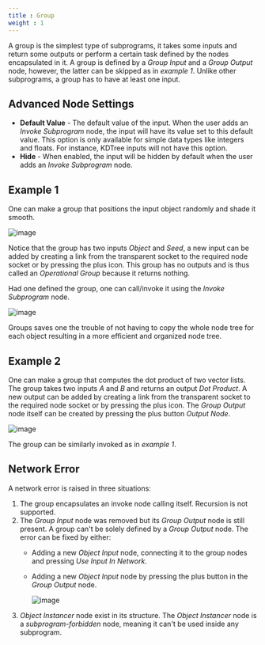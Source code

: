 ```yaml
---
title : Group
weight : 1
---
```


A group is the simplest type of subprograms, it takes some inputs and
return some outputs or perform a certain task defined by the nodes
encapsulated in it. A group is defined by a *Group Input* and a *Group
Output* node, however, the latter can be skipped as in *example 1*.
Unlike other subprograms, a group has to have at least one input.

## Advanced Node Settings

- **Default Value** - The default value of the input. When the user adds an
  *Invoke Subprogram* node, the input will have its value set to this default
  value. This option is only available for simple data types like integers and
  floats. For instance, KDTree inputs will not have this option.
- **Hide** - When enabled, the input will be hidden by default when
    the user adds an *Invoke Subprogram* node.

## Example 1

One can make a group that positions the input object randomly and shade
it smooth.

![image](group_example_1.png)

Notice that the group has two inputs *Object* and *Seed*, a new input
can be added by creating a link from the transparent socket to the
required node socket or by pressing the plus icon. This group has no
outputs and is thus called an *Operational Group* because it returns
nothing.

Had one defined the group, one can call/invoke it using the *Invoke
Subprogram* node.

![image](invoke_example_1.png)

Groups saves one the trouble of not having to copy the whole node tree
for each object resulting in a more efficient and organized node tree.

## Example 2

One can make a group that computes the dot product of two vector lists.
The group takes two inputs *A* and *B* and returns an output *Dot
Product*. A new output can be added by creating a link from the
transparent socket to the required node socket or by pressing the plus
icon. The *Group Output* node itself can be created by pressing the plus
button *Output Node*.

![image](group_example_2.png)

The group can be similarly invoked as in *example 1*.

## Network Error

A network error is raised in three situations:

1.  The group encapsulates an invoke node calling itself. Recursion is
    not supported.
2.  The *Group Input* node was removed but its *Group Output* node is
    still present. A group can't be solely defined by a *Group Output*
    node. The error can be fixed by either:
    - Adding a new *Object Input* node, connecting it to the group
        nodes and pressing *Use Input In Network*.
    
    - Adding a new *Object Input* node by pressing the plus button in
        the *Group Output* node.
        
        ![image](network_error.png)
3.  *Object Instancer* node exist in its structure. The *Object
    Instancer* node is a *subprogram-forbidden* node, meaning it can't
    be used inside any subprogram.

